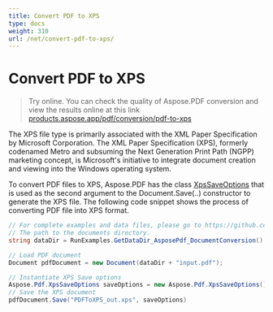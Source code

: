 ```yaml
---
title: Convert PDF to XPS
type: docs
weight: 310
url: /net/convert-pdf-to-xps/
---
```

# Convert PDF to XPS

>Try online. You can check the quality of Aspose.PDF conversion and view the results online at this link [products.aspose.app/pdf/conversion/pdf-to-xps](https://products.aspose.app/pdf/conversion/pdf-to-xps)

The XPS file type is primarily associated with the XML Paper Specification by Microsoft Corporation. The XML Paper Specification (XPS), formerly codenamed Metro and subsuming the Next Generation Print Path (NGPP) marketing concept, is Microsoft's initiative to integrate document creation and viewing into the Windows operating system.

To convert PDF files to XPS, Aspose.PDF has the class [XpsSaveOptions](https://apireference.aspose.com/net/pdf/aspose.pdf/xpssaveoptions) that is used as the second argument to the Document.Save(..) constructor to generate the XPS file. The following code snippet shows the process of converting PDF file into XPS format.

```csharp
// For complete examples and data files, please go to https://github.com/aspose-pdf/Aspose.PDF-for-.NET
// The path to the documents directory.
string dataDir = RunExamples.GetDataDir_AsposePdf_DocumentConversion();

// Load PDF document
Document pdfDocument = new Document(dataDir + "input.pdf");

// Instantiate XPS Save options
Aspose.Pdf.XpsSaveOptions saveOptions = new Aspose.Pdf.XpsSaveOptions();
// Save the XPS document
pdfDocument.Save("PDFToXPS_out.xps", saveOptions)
```
